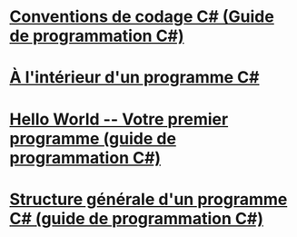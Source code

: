# [Conventions de codage C# (Guide de programmation C#)](coding-conventions.md)
# [À l'intérieur d'un programme C#](index.md)
# [Hello World -- Votre premier programme (guide de programmation C#)](hello-world-your-first-program.md)
# [Structure générale d'un programme C# (guide de programmation C#)](general-structure-of-a-csharp-program.md)
